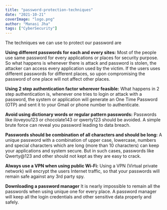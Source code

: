 ```yaml
---
title: "password-protection-techniques"
date: "2021-10-21"
coverImage: "logo.png"
author: "Manasi Jha"
tags: ["CyberSecurity"]
---
```


The techniques we can use to protect our password are

**Using different passwords for each and every sites:** 
Most of the people use same password for every applications or places for security purpose. So what happens is whenever there is attack and password is stolen, the attacker can access every application used by the victim. If the users uses different passwords for different places, so upon compromising the password of one place will not affect other places.

**Using 2 step authentication factor wherever feasible:**
What happens in 2 step authentication is, whenever one tries to login or attack with a password, the system or application will generate an One Time Password (OTP) and sent it to your Gmail or phone number to authenticate.

**Avoid using dictionary words or regular pattern passwords:**
Passwords like iloveyou123 or chocolate143 or qwerty123 should be avoided. A simple brute force can reveal you password leading to data breach. 

**Passwords should be combination of all characters and should be long:**
A unique password with a combination of upper case, lowercase, numbers and special characters which are long (more than 10 characters) can keep your applications and system secure.
But in such cases, passwords like Qwerty@123 and other should not kept as they are easy to crack.

**Always use a VPN when using public Wi-Fi:**
Using a VPN (Virtual private network) will encrypt the users Internet traffic, so that your passwords will remain safe against any 3rd party spy.

**Downloading a password manager**
It is nearly impossible to remain all the passwords when using unique one for every place. A password manager will keep all the login credentials and other sensitive data properly and safely.
